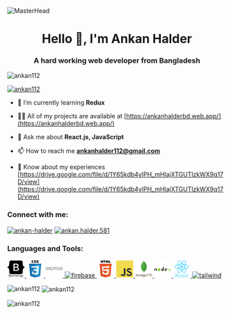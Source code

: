 ![MasterHead](https://media.tenor.com/UttC4AITYR4AAAAd/full-stack-developer.gif)
<h1 align="center">Hello 👋, I'm Ankan Halder</h1>
<h3 align="center">A hard working web developer from Bangladesh</h3>

<p align="left"> <img src="https://komarev.com/ghpvc/?username=ankan112&label=Profile%20views&color=0e75b6&style=flat" alt="ankan112" /> </p>

<p align="left"> <a href="https://github.com/ryo-ma/github-profile-trophy"><img src="https://github-profile-trophy.vercel.app/?username=ankan112" alt="ankan112" /></a> </p>

- 🌱 I’m currently learning **Redux**

- 👨‍💻 All of my projects are available at [https://ankanhalderbd.web.app/](https://ankanhalderbd.web.app/)

- 💬 Ask me about **React.js, JavaScript**

- 📫 How to reach me **ankanhalder112@gmail.com**

- 📄 Know about my experiences [https://drive.google.com/file/d/1Y65kdb4ylPH_mHlajXTGUTlzkWX9q17D/view](https://drive.google.com/file/d/1Y65kdb4ylPH_mHlajXTGUTlzkWX9q17D/view)

<h3 align="left">Connect with me:</h3>
<p align="left">
<a href="https://linkedin.com/in/ankan-halder" target="blank"><img align="center" src="https://raw.githubusercontent.com/rahuldkjain/github-profile-readme-generator/master/src/images/icons/Social/linked-in-alt.svg" alt="ankan-halder" height="30" width="40" /></a>
<a href="https://fb.com/ankan.halder.581" target="blank"><img align="center" src="https://raw.githubusercontent.com/rahuldkjain/github-profile-readme-generator/master/src/images/icons/Social/facebook.svg" alt="ankan.halder.581" height="30" width="40" /></a>
</p>

<h3 align="left">Languages and Tools:</h3>
<p align="left"> <a href="https://getbootstrap.com" target="_blank" rel="noreferrer"> <img src="https://raw.githubusercontent.com/devicons/devicon/master/icons/bootstrap/bootstrap-plain-wordmark.svg" alt="bootstrap" width="40" height="40"/> </a> <a href="https://www.w3schools.com/css/" target="_blank" rel="noreferrer"> <img src="https://raw.githubusercontent.com/devicons/devicon/master/icons/css3/css3-original-wordmark.svg" alt="css3" width="40" height="40"/> </a> <a href="https://expressjs.com" target="_blank" rel="noreferrer"> <img src="https://raw.githubusercontent.com/devicons/devicon/master/icons/express/express-original-wordmark.svg" alt="express" width="40" height="40"/> </a> <a href="https://firebase.google.com/" target="_blank" rel="noreferrer"> <img src="https://www.vectorlogo.zone/logos/firebase/firebase-icon.svg" alt="firebase" width="40" height="40"/> </a> <a href="https://www.w3.org/html/" target="_blank" rel="noreferrer"> <img src="https://raw.githubusercontent.com/devicons/devicon/master/icons/html5/html5-original-wordmark.svg" alt="html5" width="40" height="40"/> </a> <a href="https://developer.mozilla.org/en-US/docs/Web/JavaScript" target="_blank" rel="noreferrer"> <img src="https://raw.githubusercontent.com/devicons/devicon/master/icons/javascript/javascript-original.svg" alt="javascript" width="40" height="40"/> </a> <a href="https://www.mongodb.com/" target="_blank" rel="noreferrer"> <img src="https://raw.githubusercontent.com/devicons/devicon/master/icons/mongodb/mongodb-original-wordmark.svg" alt="mongodb" width="40" height="40"/> </a> <a href="https://nodejs.org" target="_blank" rel="noreferrer"> <img src="https://raw.githubusercontent.com/devicons/devicon/master/icons/nodejs/nodejs-original-wordmark.svg" alt="nodejs" width="40" height="40"/> </a> <a href="https://reactjs.org/" target="_blank" rel="noreferrer"> <img src="https://raw.githubusercontent.com/devicons/devicon/master/icons/react/react-original-wordmark.svg" alt="react" width="40" height="40"/> </a> <a href="https://tailwindcss.com/" target="_blank" rel="noreferrer"> <img src="https://www.vectorlogo.zone/logos/tailwindcss/tailwindcss-icon.svg" alt="tailwind" width="40" height="40"/> </a> </p>

<p><img align="left" src="https://github-readme-stats.vercel.app/api/top-langs?username=ankan112&show_icons=true&locale=en&layout=compact" alt="ankan112" /></p>

<p>&nbsp;<img align="center" src="https://github-readme-stats.vercel.app/api?username=ankan112&show_icons=true&locale=en" alt="ankan112" /></p>

<p><img align="center" src="https://github-readme-streak-stats.herokuapp.com/?user=ankan112&" alt="ankan112" /></p>

